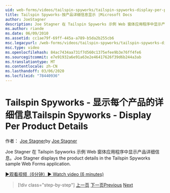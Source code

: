 ```yaml
---
uid: web-forms/videos/tailspin-spyworks/tailspin-spyworks-display-per-product-details
title: Tailspin Spyworks-按产品详细信息显示 |Microsoft Docs
author: JoeStagner
description: Joe Stagner 在 Tailspin Spyworks 示例 Web 窗体应用程序中显示产品详细信息。
ms.author: riande
ms.date: 06/09/2010
ms.assetid: cc1ae79f-69ff-445a-a789-b5da2b255cb6
msc.legacyurl: /web-forms/videos/tailspin-spyworks/tailspin-spyworks-display-per-product-details
msc.type: video
ms.openlocfilehash: 84ac7434aa731f7d560c1375efee9b3e76ff4fe6
ms.sourcegitcommit: e7e91932a6e91a63e2e46417626f39d6b244a3ab
ms.translationtype: MT
ms.contentlocale: zh-CN
ms.lasthandoff: 03/06/2020
ms.locfileid: "78440936"
---
```

# <a name="tailspin-spyworks---display-per-product-details"></a><span data-ttu-id="b2a1e-103">Tailspin Spyworks - 显示每个产品的详细信息</span><span class="sxs-lookup"><span data-stu-id="b2a1e-103">Tailspin Spyworks - Display Per Product Details</span></span>

<span data-ttu-id="b2a1e-104">作者： [Joe Stagner](https://github.com/JoeStagner)</span><span class="sxs-lookup"><span data-stu-id="b2a1e-104">by [Joe Stagner](https://github.com/JoeStagner)</span></span>

<span data-ttu-id="b2a1e-105">Joe Stagner 在 Tailspin Spyworks 示例 Web 窗体应用程序中显示产品详细信息。</span><span class="sxs-lookup"><span data-stu-id="b2a1e-105">Joe Stagner displays the product details in the Tailspin Spyworks sample Web Forms application.</span></span>

[<span data-ttu-id="b2a1e-106">&#9654;观看视频（6分钟）</span><span class="sxs-lookup"><span data-stu-id="b2a1e-106">&#9654; Watch video (6 minutes)</span></span>](https://channel9.msdn.com/Blogs/ASP-NET-Site-Videos/tailspin-spyworks-display-per-product-details)

> [!div class="step-by-step"]
> <span data-ttu-id="b2a1e-107">[上一页](tailspin-spyworks-display-the-product-list.md)
> [下一页](tailspin-spyworks-adding-items-to-the-shopping-cart.md)</span><span class="sxs-lookup"><span data-stu-id="b2a1e-107">[Previous](tailspin-spyworks-display-the-product-list.md)
[Next](tailspin-spyworks-adding-items-to-the-shopping-cart.md)</span></span>
